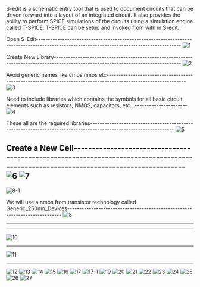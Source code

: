 S-edit is a schematic entry tool that is used to document circuits that can be driven forward into a layout
of an integrated circuit. It also provides the ability to perform SPICE simulations of the circuits using a
simulation engine called T-SPICE. T-SPICE can be setup and invoked from with in S-edit.

Open S-Edit------------------------------------------------------------------------------------------------------------------------------------------
![1](https://user-images.githubusercontent.com/115934581/204841491-6dd07008-a9cf-49d6-b470-85e1eb7bfe47.png)

Create New Library-----------------------------------------------------------------------------------------------------------------------------------
![2](https://user-images.githubusercontent.com/115934581/204841535-15f24d2b-174f-47ae-b8ba-07eb07b1e8c3.png)

Avoid generic names like cmos,nmos etc---------------------------------------------------------------------------------------------------------------
![3](https://user-images.githubusercontent.com/115934581/204841593-17f9bba1-6068-4f5b-8472-3838ee4690d3.png)

Need to include libraries which contains the symbols for all basic circuit elements such as resistors, NMOS, capacitors, etc...----------------------
![4](https://user-images.githubusercontent.com/115934581/204841721-4875dad7-084f-4e6a-bb43-c8273c227d5b.png)

These all are the required libraries-----------------------------------------------------------------------------------------------------------------
![5](https://user-images.githubusercontent.com/115934581/204841794-a4a49ce7-9171-4bde-aec9-f1533a3a3dd2.png)

Create a New Cell------------------------------------------------------------------------------------------------------------------------------------
![6](https://user-images.githubusercontent.com/115934581/204841854-b411b1c3-ff44-437a-88db-3d49d83780ef.png)
![7](https://user-images.githubusercontent.com/115934581/204841909-0c5c5902-27a7-4744-b0a5-e0ab8cd2c5e2.png)
----------------------------------------------------------------------------------------------------------------------------------------------------
![8-1](https://user-images.githubusercontent.com/115934581/204841992-ca02de7b-e886-4630-a1d1-501727c05852.png)

We will use a nmos from transistor technology called Generic_250nm_Devices---------------------------------------------------------------------------
![8](https://user-images.githubusercontent.com/115934581/204841940-6cfe8375-9405-4413-b723-f1d4c91f79e3.png)

-----------------------------------------------------------------------------------------------------------------------------------------------------


-----------------------------------------------------------------------------------------------------------------------------------------------------
![10](https://user-images.githubusercontent.com/115934581/204842308-850608db-0acf-4c76-ad9c-fd026e614bfc.png)

-----------------------------------------------------------------------------------------------------------------------------------------------------
![11](https://user-images.githubusercontent.com/115934581/204842346-7bd3515f-0bef-45a6-844a-0cc0318cf32b.png)

-----------------------------------------------------------------------------------------------------------------------------------------------------
![12](https://user-images.githubusercontent.com/115934581/204842394-ddb34e57-13d0-47ef-a053-19e9e3350ede.png)
![13](https://user-images.githubusercontent.com/115934581/204842429-0bfd2e2a-1f33-40eb-9d2d-ac8d33190f42.png)
![14](https://user-images.githubusercontent.com/115934581/204842498-5505b4f7-a173-4b3d-8cd0-df2ce9262032.png)
![15](https://user-images.githubusercontent.com/115934581/204842521-1ad0fd3c-261d-4fde-bcce-929fdfddd92c.png)
![16](https://user-images.githubusercontent.com/115934581/204842537-3da009c2-c471-4054-b064-ec1b09f97c09.png)
![17](https://user-images.githubusercontent.com/115934581/204842551-64f16017-0139-418d-b4d4-55266b8e4ca2.png)
![17-1](https://user-images.githubusercontent.com/115934581/204842579-ded40909-9d6e-46c5-8fdb-f85971c9e20a.png)
![19](https://user-images.githubusercontent.com/115934581/204842599-98672939-51ed-4e47-9c74-f09928d0bf94.png)
![20](https://user-images.githubusercontent.com/115934581/204842624-8340653d-8bce-452a-9655-c7a01b0d4d64.png)
![21](https://user-images.githubusercontent.com/115934581/204842639-8cea9c44-53b6-4bd2-b1fa-013370c6bb8b.png)
![22](https://user-images.githubusercontent.com/115934581/204842674-8f972b2f-d377-4e6b-bbed-10283840ae31.png)
![23](https://user-images.githubusercontent.com/115934581/204842704-62a34e9f-7ef7-4f55-b180-5f69b31966af.png)
![24](https://user-images.githubusercontent.com/115934581/204842746-babee59b-44e0-4e63-9b9f-d760157dde10.png)
![25](https://user-images.githubusercontent.com/115934581/204842782-90020e42-485c-4539-892b-f4e912fafcb5.png)
![26](https://user-images.githubusercontent.com/115934581/204842806-06866e15-981a-4b32-bed5-291744aa5a8a.png)
![27](https://user-images.githubusercontent.com/115934581/204842847-73b8f16e-04fc-442e-b80c-5c91323a148c.png)
